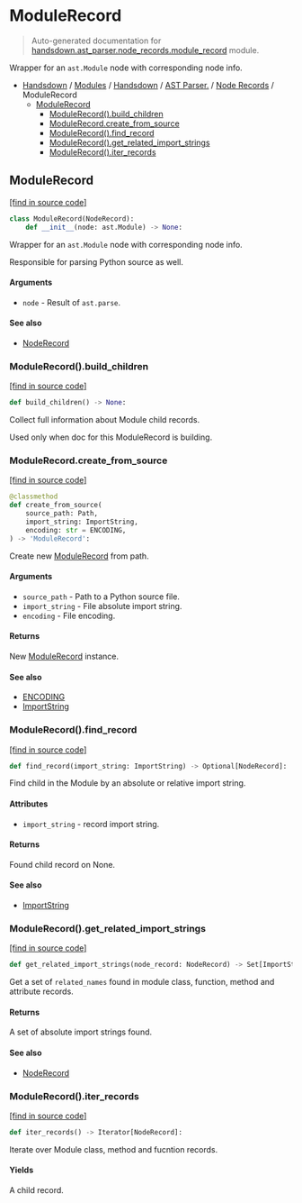 # ModuleRecord

> Auto-generated documentation for [handsdown.ast_parser.node_records.module_record](https://github.com/vemel/handsdown/blob/main/handsdown/ast_parser/node_records/module_record.py) module.

Wrapper for an `ast.Module` node with corresponding node info.

- [Handsdown](../../../README.md#-handsdown---python-documentation-generator) / [Modules](../../../MODULES.md#modules) / [Handsdown](../../index.md#handsdown) / [AST Parser.](../index.md#ast-parser) / [Node Records](index.md#node-records) / ModuleRecord
    - [ModuleRecord](#modulerecord)
        - [ModuleRecord().build_children](#modulerecordbuild_children)
        - [ModuleRecord.create_from_source](#modulerecordcreate_from_source)
        - [ModuleRecord().find_record](#modulerecordfind_record)
        - [ModuleRecord().get_related_import_strings](#modulerecordget_related_import_strings)
        - [ModuleRecord().iter_records](#modulerecorditer_records)

## ModuleRecord

[[find in source code]](https://github.com/vemel/handsdown/blob/main/handsdown/ast_parser/node_records/module_record.py#L20)

```python
class ModuleRecord(NodeRecord):
    def __init__(node: ast.Module) -> None:
```

Wrapper for an `ast.Module` node with corresponding node info.

Responsible for parsing Python source as well.

#### Arguments

- `node` - Result of `ast.parse`.

#### See also

- [NodeRecord](node_record.md#noderecord)

### ModuleRecord().build_children

[[find in source code]](https://github.com/vemel/handsdown/blob/main/handsdown/ast_parser/node_records/module_record.py#L151)

```python
def build_children() -> None:
```

Collect full information about Module child records.

Used only when doc for this ModuleRecord is building.

### ModuleRecord.create_from_source

[[find in source code]](https://github.com/vemel/handsdown/blob/main/handsdown/ast_parser/node_records/module_record.py#L44)

```python
@classmethod
def create_from_source(
    source_path: Path,
    import_string: ImportString,
    encoding: str = ENCODING,
) -> 'ModuleRecord':
```

Create new [ModuleRecord](#modulerecord) from path.

#### Arguments

- `source_path` - Path to a Python source file.
- `import_string` - File absolute import string.
- `encoding` - File encoding.

#### Returns

New [ModuleRecord](#modulerecord) instance.

#### See also

- [ENCODING](../../settings.md#encoding)
- [ImportString](../../utils/import_string.md#importstring)

### ModuleRecord().find_record

[[find in source code]](https://github.com/vemel/handsdown/blob/main/handsdown/ast_parser/node_records/module_record.py#L72)

```python
def find_record(import_string: ImportString) -> Optional[NodeRecord]:
```

Find child in the Module by an absolute or relative import string.

#### Attributes

- `import_string` - record import string.

#### Returns

Found child record on None.

#### See also

- [ImportString](../../utils/import_string.md#importstring)

### ModuleRecord().get_related_import_strings

[[find in source code]](https://github.com/vemel/handsdown/blob/main/handsdown/ast_parser/node_records/module_record.py#L265)

```python
def get_related_import_strings(node_record: NodeRecord) -> Set[ImportString]:
```

Get a set of `related_names` found in module class, function, method and attribute records.

#### Returns

A set of absolute import strings found.

#### See also

- [NodeRecord](node_record.md#noderecord)

### ModuleRecord().iter_records

[[find in source code]](https://github.com/vemel/handsdown/blob/main/handsdown/ast_parser/node_records/module_record.py#L91)

```python
def iter_records() -> Iterator[NodeRecord]:
```

Iterate over Module class, method and fucntion records.

#### Yields

A child record.
